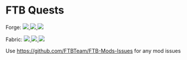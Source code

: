 # FTB Quests 
Forge:
[![](http://cf.way2muchnoise.eu/ftb-quests-forge.svg) ![](https://cf.way2muchnoise.eu/packs/ftb-quests-forge.svg) ![](http://cf.way2muchnoise.eu/versions/ftb-quests-forge.svg)](https://www.curseforge.com/minecraft/mc-mods/ftb-quests-forge)

Fabric:
[![](http://cf.way2muchnoise.eu/ftb-quests-fabric.svg) ![](https://cf.way2muchnoise.eu/packs/ftb-quests-fabric.svg) ![](http://cf.way2muchnoise.eu/versions/ftb-quests-fabric.svg)](https://www.curseforge.com/minecraft/mc-mods/ftb-quests-fabric)

Use https://github.com/FTBTeam/FTB-Mods-Issues for any mod issues

